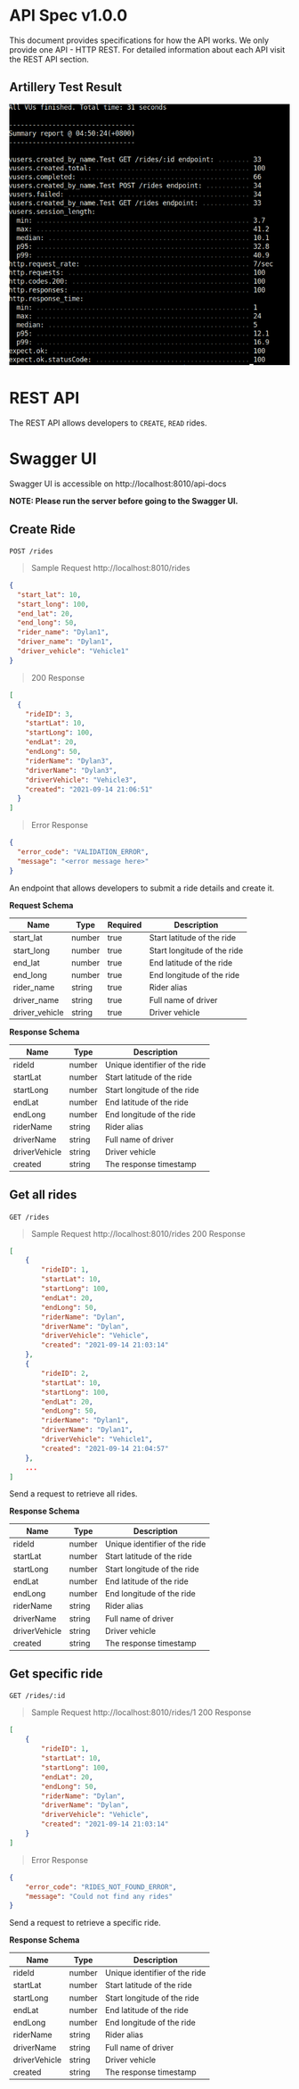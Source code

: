 <h1 id="api-spec">API Spec v1.0.0</h1>

This document provides specifications for how the API works.
We only provide one API - HTTP REST.
For detailed information about each API visit the REST API section.

## Artillery Test Result
![image info](./artillery-test-result.png)

# REST API

The REST API allows developers to `CREATE`, `READ` rides.

# Swagger UI

Swagger UI is accessible on http://localhost:8010/api-docs

<b>NOTE: Please run the server before going to the Swagger UI.</b>
## Create Ride

`POST /rides`

> Sample Request http://localhost:8010/rides
```json
{
  "start_lat": 10,
  "start_long": 100,
  "end_lat": 20,
  "end_long": 50,
  "rider_name": "Dylan1",
  "driver_name": "Dylan1",
  "driver_vehicle": "Vehicle1"
}
```

> 200 Response
```json
[
  {
    "rideID": 3,
    "startLat": 10,
    "startLong": 100,
    "endLat": 20,
    "endLong": 50,
    "riderName": "Dylan3",
    "driverName": "Dylan3",
    "driverVehicle": "Vehicle3",
    "created": "2021-09-14 21:06:51"
  }
]
```

> Error Response
```json
{
  "error_code": "VALIDATION_ERROR",
  "message": "<error message here>"
}
```

An endpoint that allows developers to submit a ride details and create it.

**Request Schema**

| Name           | Type   | Required | Description                 |
| -------------- | ------ | -------- | --------------------------- |
| start_lat      | number | true     | Start latitude of the ride  |
| start_long     | number | true     | Start longitude of the ride |
| end_lat        | number | true     | End latitude of the ride    |
| end_long       | number | true     | End longitude of the ride   |
| rider_name     | string | true     | Rider alias                 |
| driver_name    | string | true     | Full name of driver         |
| driver_vehicle | string | true     | Driver vehicle              |

**Response Schema**

| Name          | Type   | Description                   |
| ------------- | ------ | ----------------------------- |
| rideId        | number | Unique identifier of the ride |
| startLat      | number | Start latitude of the ride    |
| startLong     | number | Start longitude of the ride   |
| endLat        | number | End latitude of the ride      |
| endLong       | number | End longitude of the ride     |
| riderName     | string | Rider alias                   |
| driverName    | string | Full name of driver           |
| driverVehicle | string | Driver vehicle                |
| created       | string | The response timestamp        |

## Get all rides

`GET /rides`

> Sample Request http://localhost:8010/rides
> 200 Response
```json
[
    {
        "rideID": 1,
        "startLat": 10,
        "startLong": 100,
        "endLat": 20,
        "endLong": 50,
        "riderName": "Dylan",
        "driverName": "Dylan",
        "driverVehicle": "Vehicle",
        "created": "2021-09-14 21:03:14"
    },
    {
        "rideID": 2,
        "startLat": 10,
        "startLong": 100,
        "endLat": 20,
        "endLong": 50,
        "riderName": "Dylan1",
        "driverName": "Dylan1",
        "driverVehicle": "Vehicle1",
        "created": "2021-09-14 21:04:57"
    },
    ...
]
```

Send a request to retrieve all rides.

**Response Schema**

| Name          | Type   | Description                   |
| ------------- | ------ | ----------------------------- |
| rideId        | number | Unique identifier of the ride |
| startLat      | number | Start latitude of the ride    |
| startLong     | number | Start longitude of the ride   |
| endLat        | number | End latitude of the ride      |
| endLong       | number | End longitude of the ride     |
| riderName     | string | Rider alias                   |
| driverName    | string | Full name of driver           |
| driverVehicle | string | Driver vehicle                |
| created       | string | The response timestamp        |


## Get specific ride

`GET /rides/:id`

> Sample Request http://localhost:8010/rides/1
> 200 Response
```json
[
    {
        "rideID": 1,
        "startLat": 10,
        "startLong": 100,
        "endLat": 20,
        "endLong": 50,
        "riderName": "Dylan",
        "driverName": "Dylan",
        "driverVehicle": "Vehicle",
        "created": "2021-09-14 21:03:14"
    }
]
```

> Error Response
```json
{
    "error_code": "RIDES_NOT_FOUND_ERROR",
    "message": "Could not find any rides"
}
```

Send a request to retrieve a specific ride.

**Response Schema**

| Name          | Type   | Description                   |
| ------------- | ------ | ----------------------------- |
| rideId        | number | Unique identifier of the ride |
| startLat      | number | Start latitude of the ride    |
| startLong     | number | Start longitude of the ride   |
| endLat        | number | End latitude of the ride      |
| endLong       | number | End longitude of the ride     |
| riderName     | string | Rider alias                   |
| driverName    | string | Full name of driver           |
| driverVehicle | string | Driver vehicle                |
| created       | string | The response timestamp        |


